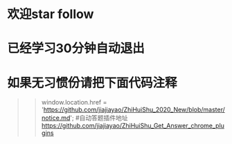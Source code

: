 # 欢迎star follow
# 已经学习30分钟自动退出
# 如果无习惯份请把下面代码注释
>> window.location.href = 'https://github.com/jiajiayao/ZhiHuiShu_2020_New/blob/master/notice.md';
#自动答题插件地址
>> https://github.com/jiajiayao/ZhiHuiShu_Get_Answer_chrome_plugins